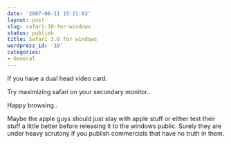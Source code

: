 ```yaml
---
date: '2007-06-11 15:21:03'
layout: post
slug: safari-30-for-windows
status: publish
title: Safari 3.0 for windows
wordpress_id: '10'
categories:
- General
---
```


If you have a dual head video card.

Try maximizing safari on your secondary monitor.. 

Happy browsing.. 

Maybe the apple guys should just stay with apple stuff or either test their stuff a little better before releasing it to the windows public. Surely they are under heavy scrutony if you publish commercials that have no truth in them.

